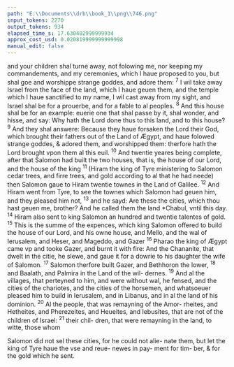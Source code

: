 ```yaml
---
path: "E:\\Documents\\drb\\book_1\\png\\746.png"
input_tokens: 2270
output_tokens: 934
elapsed_time_s: 17.630402999999934
approx_cost_usd: 0.020819999999999998
manual_edit: false
---
```

and your children shal turne away, not folowing me, nor
keeping my commandements, and my ceremonies, which
I haue proposed to you, but shal goe and worshippe strange
goddes, and adore them: <sup>7</sup> I wil take away Israel from the
face of the land, which I haue geuen them, and the temple
which I haue sanctified to my name, I wil cast away from my
sight, and Israel shal be for a prouerbe, and for a fable to al
peoples. <sup>8</sup> And this house shal be for an example: euerie one
that shal passe by it, shal wonder, and hisse, and say: Why
hath the Lord done thus to this land, and to this house?
<sup>9</sup> And they shal answere: Because they haue forsaken the
Lord their God, which brought their fathers out of the Land
of Ægypt, and haue folowed strange goddes, & adored them,
and worshipped them: therfore hath the Lord brought vpon
them al this euil. <sup>10</sup> And twentie yeares being complete, after
that Salomon had built the two houses, that is, the house
of our Lord, and the house of the king <sup>11</sup> (Hiram the king of
Tyre ministering to Salomon cedar trees, and firre trees, and gold
according to al that he had neede) then Salomon gaue to
Hiram twentie townes in the Land of Galilee. <sup>12</sup> And Hiram
went from Tyre, to see the townes which Salomon had geuen
him, and they pleased him not, <sup>13</sup> and he sayd: Are these the
cities, which thou hast geuen me, brother? And he called them
the land *Chabul, vntil this day. <sup>14</sup> Hiram also sent to king
Salomon an hundred and twentie talentes of gold. <sup>15</sup> This is
the summe of the expences, which king Salomon offered to
build the house of our Lord, and his owne house, and Mello,
and the wal of Ierusalem, and Heser, and Mageddo, and Gazer
<sup>16</sup> Pharao the king of Ægypt came vp and tooke Gazer, and
burnt it with fire: And the Chananite, that dwelt in the citie,
he slewe, and gaue it for a dowrie to his daughter the wife
of Salomon. <sup>17</sup> Salomon therfore built Gazer, and Bethhoron
the lower, <sup>18</sup> and Baalath, and Palmira in the Land of the wil-
dernes. <sup>19</sup> And al the villages, that perteyned to him, and were
without wal, he fensed, and the cities of the chariotes, and
the cities of the horsemen, and whatsoeuer pleased him to
build in Ierusalem, and in Libanus, and in al the land of his
dominion. <sup>20</sup> Al the people, that was remayning of the Amor-
rheites, and Hetheites, and Pherezeites, and Heueites, and
Iebusites, that are not of the children of Israel: <sup>21</sup> their chil-
dren, that were remayning in the land, to witte, those whom

<aside>Salomon did not sel these cities, for he could not alie- nate them, but let the king of Tyre haue the vse and reue- newes in pay- ment for tim- ber, & for the gold which he sent.</aside>

[^1]: *diuided or displeasing.